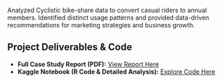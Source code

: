 Analyzed Cyclistic bike-share data to convert casual riders to annual members. Identified distinct usage patterns and provided data-driven recommendations for marketing strategies and business growth.
## Project Deliverables & Code

* **Full Case Study Report (PDF):** [View Report Here](YOUR_PDF_LINK)
* **Kaggle Notebook (R Code & Detailed Analysis):** [Explore Code Here](https://www.kaggle.com/code/shaunstoner/cyclistic-bike-share-case-study)
